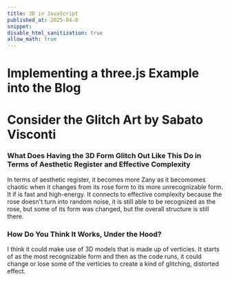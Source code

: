 ```yaml
---
title: 3D in JavaScript
published_at: 2025-04-8
snippet:
disable_html_sanitization: true
allow_math: true
---
```


# Implementing a three.js Example into the Blog

<div id="three.js_container"></div>

<script type="module">
    import * as THREE from "./040825/three.js/build/three.module.js"

    const container = document.getElementById('three.js_container')
    const width = container.parentNode.scrollWidth
    const height = width * 9 / 16

    import { GUI } from '/040825/three.js/examples/jsm/libs/lil-gui.module.min.js';

	import { OrbitControls } from '/040825/three.js/examples/jsm/controls/OrbitControls.js';
	import { TeapotGeometry } from '/040825/three.js/examples/jsm/geometries/TeapotGeometry.js';

	let camera, scene, renderer;
	let cameraControls;
	let effectController;
	const teapotSize = 300;
	let ambientLight, light;

	let tess = - 1;	// force initialization
	let bBottom;
	let bLid;
	let bBody;
	let bFitLid;
	let bNonBlinn;
	let shading;

	let teapot, textureCube;
	const materials = {};

	init();
	render();

			function init() {

				const canvasWidth = window.innerWidth;
				const canvasHeight = window.innerHeight;

				// CAMERA
				camera = new THREE.PerspectiveCamera( 45, window.innerWidth / window.innerHeight, 1, 80000 );
				camera.position.set( - 600, 550, 1300 );

				// LIGHTS
				ambientLight = new THREE.AmbientLight( 0x7c7c7c, 2.0 );

				light = new THREE.DirectionalLight( 0xFFFFFF, 2.0 );
				light.position.set( 0.32, 0.39, 0.7 );

				// RENDERER
				renderer = new THREE.WebGLRenderer( { antialias: true } );
				renderer.setPixelRatio( window.devicePixelRatio );
				renderer.setSize( canvasWidth, canvasHeight );
				container.appendChild( renderer.domElement );

				// EVENTS
				window.addEventListener( 'resize', onWindowResize );

				// CONTROLS
				cameraControls = new OrbitControls( camera, renderer.domElement );
				cameraControls.addEventListener( 'change', render );

				// TEXTURE MAP
				const textureMap = new THREE.TextureLoader().load('/040825/three.js/examples/textures/uv_grid_opengl.jpg' ); 
				textureMap.wrapS = textureMap.wrapT = THREE.RepeatWrapping;
				textureMap.anisotropy = 16;
				textureMap.colorSpace = THREE.SRGBColorSpace;

				// REFLECTION MAP
				const path = '/040825/three.js/examples/textures/cube/pisa/';
				const urls = [ 'px.png', 'nx.png', 'py.png', 'ny.png', 'pz.png', 'nz.png' ];

				textureCube = new THREE.CubeTextureLoader().setPath( path ).load( urls );

				materials[ 'wireframe' ] = new THREE.MeshBasicMaterial( { wireframe: true } );
				materials[ 'flat' ] = new THREE.MeshPhongMaterial( { specular: 0x000000, flatShading: true, side: THREE.DoubleSide } );
				materials[ 'smooth' ] = new THREE.MeshLambertMaterial( { side: THREE.DoubleSide } );
				materials[ 'glossy' ] = new THREE.MeshPhongMaterial( { color: 0xc0c0c0, specular: 0x404040, shininess: 300, side: THREE.DoubleSide } );
				materials[ 'textured' ] = new THREE.MeshPhongMaterial( { map: textureMap, side: THREE.DoubleSide } );
				materials[ 'reflective' ] = new THREE.MeshPhongMaterial( { envMap: textureCube, side: THREE.DoubleSide } );

				// scene itself
				scene = new THREE.Scene();
				scene.background = new THREE.Color( 0xAAAAAA );

				scene.add( ambientLight );
				scene.add( light );

				// GUI
				setupGui();

			}

			// EVENT HANDLERS

			function onWindowResize() {

				const canvasWidth = window.innerWidth;
				const canvasHeight = window.innerHeight;

				renderer.setSize( canvasWidth, canvasHeight );

				camera.aspect = canvasWidth / canvasHeight;
				camera.updateProjectionMatrix();

				render();

			}

			function setupGui() {

				effectController = {
					newTess: 15,
					bottom: true,
					lid: true,
					body: true,
					fitLid: false,
					nonblinn: false,
					newShading: 'glossy'
				};

				const gui = new GUI();
				gui.add( effectController, 'newTess', [ 2, 3, 4, 5, 6, 8, 10, 15, 20, 30, 40, 50 ] ).name( 'Tessellation Level' ).onChange( render );
				gui.add( effectController, 'lid' ).name( 'display lid' ).onChange( render );
				gui.add( effectController, 'body' ).name( 'display body' ).onChange( render );
				gui.add( effectController, 'bottom' ).name( 'display bottom' ).onChange( render );
				gui.add( effectController, 'fitLid' ).name( 'snug lid' ).onChange( render );
				gui.add( effectController, 'nonblinn' ).name( 'original scale' ).onChange( render );
				gui.add( effectController, 'newShading', [ 'wireframe', 'flat', 'smooth', 'glossy', 'textured', 'reflective' ] ).name( 'Shading' ).onChange( render );

			}


			//

			function render() {

				if ( effectController.newTess !== tess ||
					effectController.bottom !== bBottom ||
					effectController.lid !== bLid ||
					effectController.body !== bBody ||
					effectController.fitLid !== bFitLid ||
					effectController.nonblinn !== bNonBlinn ||
					effectController.newShading !== shading ) {

					tess = effectController.newTess;
					bBottom = effectController.bottom;
					bLid = effectController.lid;
					bBody = effectController.body;
					bFitLid = effectController.fitLid;
					bNonBlinn = effectController.nonblinn;
					shading = effectController.newShading;

					createNewTeapot();

				}

				// skybox is rendered separately, so that it is always behind the teapot.
				if ( shading === 'reflective' ) {

					scene.background = textureCube;

				} else {

					scene.background = null;

				}

				renderer.render( scene, camera );

			}

			// Whenever the teapot changes, the scene is rebuilt from scratch (not much to it).
			function createNewTeapot() {

				if ( teapot !== undefined ) {

					teapot.geometry.dispose();
					scene.remove( teapot );

				}

				const geometry = new TeapotGeometry( teapotSize,
					tess,
					effectController.bottom,
					effectController.lid,
					effectController.body,
					effectController.fitLid,
					! effectController.nonblinn );

				teapot = new THREE.Mesh( geometry, materials[ shading ] );

				scene.add( teapot );

			}

		</script>

# Consider the Glitch Art by Sabato Visconti

### What Does Having the 3D Form Glitch Out Like This Do in Terms of Aesthetic Register and Effective Complexity

In terms of aesthetic register, it becomes more Zany as it becomomes chaotic when it changes from its rose form to its more unrecognizable form. It if is fast and high-energy. It connects to effective complexity because the rose doesn't turn into random noise, it is still able to be recognized as the rose, but some of its form was changed, but the overall structure is still there.

### How Do You Think It Works, Under the Hood?

I think it could make use of 3D models that is made up of verticies. It starts of as the most recognizable form and then as the code runs, it could change or lose some of the verticies to create a kind of glitching, distorted effect.
